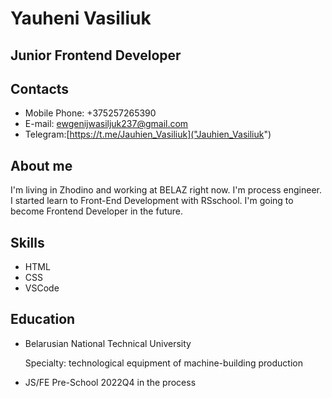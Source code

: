 # Yauheni Vasiliuk
## Junior Frontend Developer
## Contacts
+ Mobile Phone: +375257265390
+ E-mail: ewgenijwasiljuk237@gmail.com
+ Telegram:[https://t.me/Jauhien_Vasiliuk]("Jauhien_Vasiliuk")
## About me
I'm living in Zhodino and working at BELAZ right now. I'm process engineer. I started learn to Front-End Development with RSschool.
I'm going to become Frontend Developer in the future.
## Skills 
+ HTML
+ CSS
+ VSCode
## Education
+ Belarusian National Technical University

  Specialty: technological equipment of machine-building production
+ JS/FE Pre-School 2022Q4 in the process
